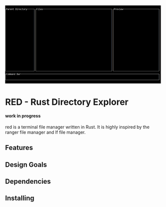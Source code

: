 ![red](0.png)

# RED - Rust Directory Explorer
#### work in progress

red is a terminal file manager written in Rust. It is highly inspired by the ranger file manager and lf file manager.

## Features

## Design Goals 

## Dependencies

## Installing
